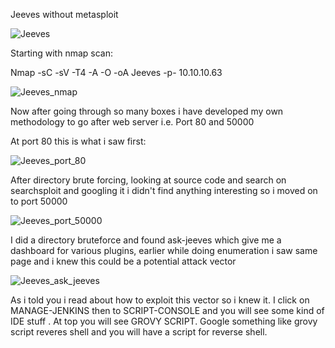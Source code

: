 Jeeves without metasploit

![Jeeves](https://user-images.githubusercontent.com/55708909/91626861-45b23e00-e9d0-11ea-9ed9-bb7927eeca59.png)

Starting with nmap scan:

Nmap -sC -sV -T4 -A -O -oA Jeeves -p- 10.10.10.63

![Jeeves_nmap](https://user-images.githubusercontent.com/55708909/91626976-6202aa80-e9d1-11ea-88fb-bd4ce9ca1566.png)

Now after going through so many boxes i have developed my own methodology to go after web server i.e. Port 80 and 50000

At port 80 this is what i saw first:

![Jeeves_port_80](https://user-images.githubusercontent.com/55708909/91627048-fc62ee00-e9d1-11ea-97ed-9fa4c26dd8a4.png)

After directory brute forcing, looking at source code and search on searchsploit and googling it i didn't find anything interesting so i moved on to port 50000

![Jeeves_port_50000](https://user-images.githubusercontent.com/55708909/91627086-624f7580-e9d2-11ea-9cdb-7473a68232e4.png)

I did a directory bruteforce and found ask-jeeves which give me a dashboard for various plugins, earlier while doing enumeration i saw same page and i knew this could be a potential attack vector

![Jeeves_ask_jeeves](https://user-images.githubusercontent.com/55708909/91627152-f7526e80-e9d2-11ea-8720-0e13ead030db.png)

As i told you i read about how to exploit this vector so i knew it. I click on MANAGE-JENKINS then to SCRIPT-CONSOLE and you will see some kind of IDE stuff . At top you will see GROVY SCRIPT. Google something like grovy script reveres shell and you will have a script for reverse shell.

